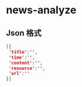 # news-analyze

## Json 格式
``` Json
[{
 'title':'',
 'time':'',
 'content':'',
 'resource':'',
 'url':''
}]
```
